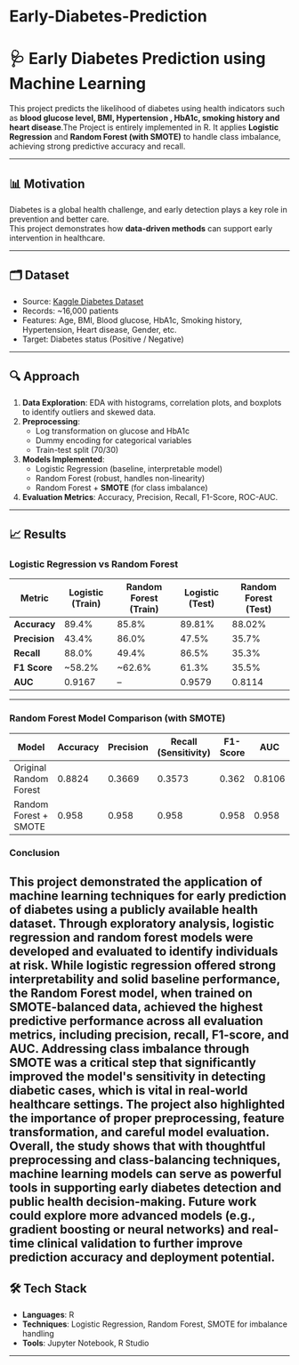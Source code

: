 # Early-Diabetes-Prediction

# 🩺 Early Diabetes Prediction using Machine Learning

This project predicts the likelihood of diabetes using health indicators such as **blood glucose level, BMI, Hypertension , HbA1c, smoking history and heart disease**.The Project is entirely implemented in R. It applies **Logistic Regression** and **Random Forest (with SMOTE)** to handle class imbalance, achieving strong predictive accuracy and recall.

---

## 📊 Motivation
Diabetes is a global health challenge, and early detection plays a key role in prevention and better care.  
This project demonstrates how **data-driven methods** can support early intervention in healthcare.

---

## 🗂️ Dataset
- Source: [Kaggle Diabetes Dataset](https://www.kaggle.com/)  
- Records: ~16,000 patients  
- Features: Age, BMI, Blood glucose, HbA1c, Smoking history, Hypertension, Heart disease, Gender, etc.  
- Target: Diabetes status (Positive / Negative)

---

## 🔍 Approach
1. **Data Exploration**: EDA with histograms, correlation plots, and boxplots to identify outliers and skewed data.  
2. **Preprocessing**:  
   - Log transformation on glucose and HbA1c  
   - Dummy encoding for categorical variables  
   - Train-test split (70/30)  
3. **Models Implemented**:  
   - Logistic Regression (baseline, interpretable model)  
   - Random Forest (robust, handles non-linearity)  
   - Random Forest + **SMOTE** (for class imbalance)  
4. **Evaluation Metrics**: Accuracy, Precision, Recall, F1-Score, ROC-AUC.

---

## 📈 Results
### Logistic Regression vs Random Forest

| Metric      | Logistic (Train) | Random Forest (Train) | Logistic (Test) | Random Forest (Test) |
|-------------|------------------|------------------------|-----------------|-----------------------|
| **Accuracy** | 89.4%           | 85.8%                 | 89.81%          | 88.02%               |
| **Precision** | 43.4%           | 86.0%                 | 47.5%           | 35.7%                |
| **Recall**   | 88.0%           | 49.4%                 | 86.5%           | 35.3%                |
| **F1 Score** | ~58.2%          | ~62.6%                | 61.3%           | 35.5%                |
| **AUC**      | 0.9167          | –                     | 0.9579          | 0.8114               |

---

### Random Forest Model Comparison (with SMOTE)

| Model                   | Accuracy | Precision | Recall (Sensitivity) | F1-Score | AUC   |
|--------------------------|----------|-----------|-----------------------|----------|-------|
| Original Random Forest   | 0.8824   | 0.3669    | 0.3573                | 0.362    | 0.8106|
| Random Forest + SMOTE    | 0.958    | 0.958     | 0.958                 | 0.958    | 0.958 |

### Conclusion

This project demonstrated the application of machine learning techniques for early prediction of diabetes using a publicly available health dataset. Through exploratory analysis, logistic regression and random forest models were developed and evaluated to identify individuals at risk. While logistic regression offered strong interpretability and solid baseline performance, the Random Forest model, when trained on SMOTE-balanced data, achieved the highest predictive performance across all evaluation metrics, including precision, recall, F1-score, and AUC.
Addressing class imbalance through SMOTE was a critical step that significantly improved the model's sensitivity in detecting diabetic cases, which is vital in real-world healthcare settings. The project also highlighted the importance of proper preprocessing, feature transformation, and careful model evaluation.
Overall, the study shows that with thoughtful preprocessing and class-balancing techniques, machine learning models can serve as powerful tools in supporting early diabetes detection and public health decision-making. Future work could explore more advanced models (e.g., gradient boosting or neural networks) and real-time clinical validation to further improve prediction accuracy and deployment potential.
---

## 🛠️ Tech Stack
- **Languages**:  R  
- **Techniques**: Logistic Regression, Random Forest, SMOTE for imbalance handling  
- **Tools**: Jupyter Notebook, R Studio

---


